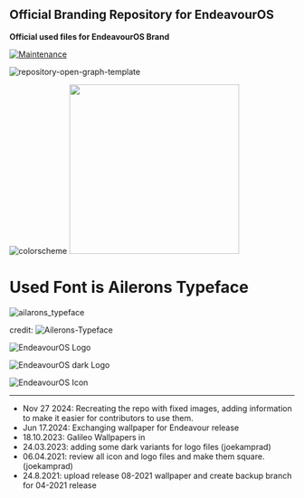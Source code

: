 ## Official Branding Repository for EndeavourOS

**Official used files for EndeavourOS Brand**

[![Maintenance](https://img.shields.io/maintenance/yes/2024.svg)]()

![repository-open-graph-template](https://raw.githubusercontent.com/endeavouros-team/Branding/refs/heads/main/EndeavourOS-logo-files/endeavourosos-logo-horizontal_with_safespace_and_background.svg)

![colorscheme](https://raw.githubusercontent.com/endeavouros-team/Branding/refs/heads/main/color-schemes/color-scheme-hex-preview.png)
<img src="https://raw.githubusercontent.com/endeavouros-team/Branding/refs/heads/main/color-schemes/color-scheme-hex-preview.png" width="300" >


# Used Font is Ailerons Typeface

![ailarons_typeface](https://raw.githubusercontent.com/endeavouros-team/Branding/refs/heads/main/font/typeface.png)

credit: ![Ailerons-Typeface](https://www.behance.net/gallery/25541553/Ailerons-Typeface/modules/943293657?isa0=1)


![EndeavourOS Logo](https://raw.githubusercontent.com/endeavouros-team/Branding/refs/heads/main/icons/endeavouros.png "EndeavourOS Logo") 

![EndeavourOS dark Logo](https://raw.githubusercontent.com/endeavouros-team/Branding/refs/heads/main/icons/endeavouros-dark.png "EndeavourOS dark Logo")

![EndeavourOS Icon](https://raw.githubusercontent.com/endeavouros-team/Branding/refs/heads/main/icons/EndeavourOS-icon.png "EndeavourOS Icon")

---

* Nov 27 2024: Recreating the repo with fixed images, adding information to make it easier for contributors to use them.
* Jun 17.2024: Exchanging wallpaper for Endeavour release 
* 18.10.2023: Galileo Wallpapers in 
* 24.03.2023: adding some dark variants for logo files (joekamprad)
* 06.04.2021: review all icon and logo files and make them square. (joekamprad)
* 24.8.2021: upload release 08-2021 wallpaper and create backup branch for 04-2021 release




